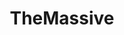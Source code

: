 ---
title: TheMassive
crosslinks:
- MLS
- youtubefactsbot
- FCCincinnati
- tmsbmeta
- youtubot
- john_yukis_bots
- Columbus
- reddit_stream
- AtlantaUnited
- BlueJackets
- place
- '2013'
- u_imguralbumbot
- Journalism
- MLSAwayFans
- WholesomeTeams
- OutOfTheLoop
- Gunners
- soccerstreams
- soccer
---